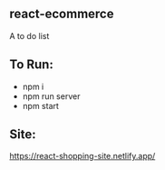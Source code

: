 ## react-ecommerce
A to do list

## To Run:
* npm i
* npm run server
* npm start

## Site:
https://react-shopping-site.netlify.app/